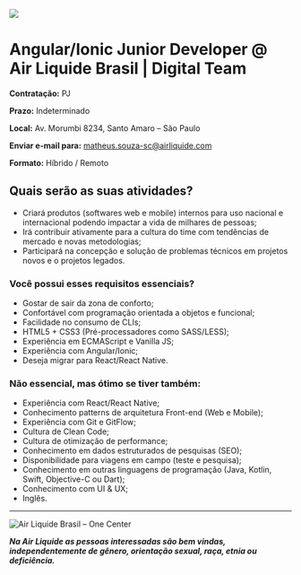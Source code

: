 ![](https://i.ibb.co/m8T361h/frontend-stack.jpg)

# Angular/Ionic Junior Developer @ Air Liquide Brasil | Digital Team

**Contratação:** PJ

**Prazo:** Indeterminado

**Local:** Av. Morumbi 8234, Santo Amaro – São Paulo

**Enviar e-mail para:** matheus.souza-sc@airliquide.com

**Formato:** Híbrido / Remoto

## Quais serão as suas atividades?

- Criará produtos (softwares web e mobile) internos para uso nacional e internacional
  podendo impactar a vida de milhares de pessoas;
- Irá contribuir ativamente para a cultura do time com tendências de mercado e novas
  metodologias;
- Participará na concepção e solução de problemas técnicos em projetos novos e o projetos
  legados.

### **Você possui esses requisitos essenciais?**

- Gostar de sair da zona de conforto;
- Confortável com programação orientada a objetos e funcional;
- Facilidade no consumo de CLIs;
- HTML5 + CSS3 (Pré-processadores como SASS/LESS);
- Experiência em ECMAScript e Vanilla JS;
- Experiência com Angular/Ionic;
- Deseja migrar para React/React Native.

### **Não essencial, mas ótimo se tiver também:**

- Experiência com React/React Native;
- Conhecimento patterns de arquitetura Front-end (Web e Mobile);
- Experiência com Git e GitFlow;
- Cultura de Clean Code;
- Cultura de otimização de performance;
- Conhecimento em dados estruturados de pesquisas (SEO);
- Disponibilidade para viagens em campo (teste e pesquisa);
- Conhecimento em outras linguagens de programação (Java, Kotlin, Swift, Objective-C ou Dart);
- Conhecimento com UI & UX;
- Inglês.

---

<img src="https://i.ibb.co/K60cQCn/Group-1.png" alt="Air Liquide Brasil – One Center" border="0" />

_**Na Air Liquide as pessoas interessadas são bem vindas, independentemente de gênero, orientação sexual, raça, etnia ou deficiência.**_
